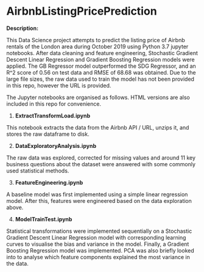 # AirbnbListingPricePrediction

**Description:**

This Data Science project attempts to predict the listing price of Airbnb rentals of the London area during October 2019 using Python 3.7 jupyter notebooks. After data cleaning and feature engineering, Stochastic Gradient Descent Linear Regression and Gradient Boosting Regression models were applied. The GB Regressor model outperformed the SDG Regressor, and an R^2 score of 0.56 on test data and RMSE of 68.68 was obtained. Due to the large file sizes, the raw data used to train the model has not been provided in this repo, however the URL is provided.

The Jupyter notebooks are organised as follows. HTML versions are also included in this repo for convenience.

1. **ExtractTransformLoad.ipynb**

  This notebook extracts the data from the Airbnb API / URL, unzips it, and stores the raw dataframe to disk. 
  
2. **DataExploratoryAnalysis.ipynb**

The raw data was explored, corrected for missing values and around 11 key business questions about the dataset were answered with some commonly used statistical methods.

3. **FeatureEngineering.ipynb**

A baseline model was first implemented using a simple linear regression model. After this, features were engineered based on the data exploration above.

4. **ModelTrainTest.ipynb**

Statistical transformations were implemented sequentially on a Stochastic Gradient Descent Linear Regression model with corresponding learning curves to visualise the bias and variance in the model. Finally, a Gradient Boosting Regression model was implemented. PCA was also briefly looked into to analyse which feature components explained the most variance in the data.

